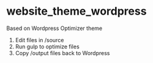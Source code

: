 # website_theme_wordpress

Based on Wordpress Optimizer theme

1. Edit files in /source
2. Run gulp to optimize files
3. Copy /output files back to Wordpress